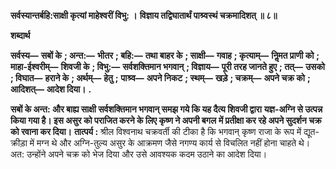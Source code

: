 **सर्वस्यान्तर्बहि:साक्षी कृत्यां माहेश्वरीं विभु: ।** **विज्ञाय तद्विघातार्थं पाश्र्वस्थं चक्रमादिशत् ॥ ८॥** 

**शब्दार्थ** 

**सर्वस्य—** **सबों के** **; अन्त:—** **भीतर** **; बहि:—** **तथा बाहर के** **; साक्षी—** **गवाह** **; कृत्याम्—** **निॢमत प्राणी को** **; माहा-ईश्वरीम्—** **शिवजी के** **; विभु:—** **सर्वशक्तिमान भगवान्** **; विज्ञाय—** **पूरी तरह जानते हुए** **; तत्—** **उसको** **; विघात—** **हराने के** **; अर्थम्—** **हेतु** **;** **पाश्र्व—** **अपने निकट** **; स्थम्—** **खड़े** **; चक्रम्—** **अपने चक्र को** **; आदिशत्—** **आदेश दिया।** **.** 

**सबों के अन्त: और बाह्य साक्षी सर्वशक्तिमान भगवान् समझ गये कि यह दैत्य शिवजी द्वारा** **यज्ञ-अग्नि से उत्पन्न किया गया है। इस असुर को पराजित करने के लिए कृष्ण ने अपनी बगल** **में प्रतीक्षा कर रहे अपने सुदर्शन चक्र को रवाना कर दिया।** **तात्पर्य :** श्रील विश्वनाथ चक्रवर्ती की टीका है कि भगवान् कृष्ण राजा के रूप में द्यूत-क्रीड़ा में मग्न थे और अग्नि-तुल्य असुर के आक्रमण जैसे नगण्य कार्य से विचलित नहीं होना चाहते थे। अत: उन्होंने अपने चक्र को भेज दिया और उसे आवश्यक कदम उठाने का आदेश दिया।  